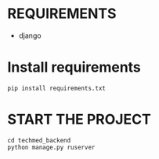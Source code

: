 # REQUIREMENTS
* django

# Install requirements
```shell
pip install requirements.txt
```

# START THE PROJECT
```shell
cd techmed_backend
python manage.py ruserver
```